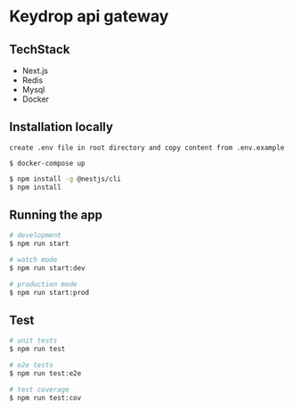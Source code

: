<H1>Keydrop api gateway</H1>

## TechStack

- Next.js
- Redis
- Mysql
- Docker

## Installation locally
```
create .env file in root directory and copy content from .env.example
```

```
$ docker-compose up
```

```bash
$ npm install -g @nestjs/cli
$ npm install
```

## Running the app

```bash
# development
$ npm run start

# watch mode
$ npm run start:dev

# production mode
$ npm run start:prod
```

## Test

```bash
# unit tests
$ npm run test

# e2e tests
$ npm run test:e2e

# test coverage
$ npm run test:cov
```